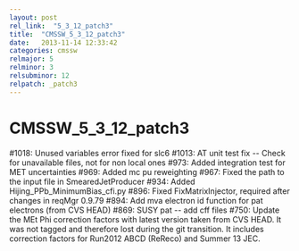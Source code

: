 ```yaml
---
layout: post
rel_link:  "5_3_12_patch3"
title:  "CMSSW_5_3_12_patch3"
date:   2013-11-14 12:33:42
categories: cmssw
relmajor: 5
relminor: 3
relsubminor: 12
relpatch: _patch3
---
```


# CMSSW_5_3_12_patch3
#1018: Unused variables error fixed for slc6
#1013: AT unit test fix -- Check for unavailable files, not for non local ones
#973:  Added integration test for MET uncertainties
#969:  Added mc pu reweighting
#967:  Fixed the path to the input file in SmearedJetProducer
#934:  Added Hijing_PPb_MinimumBias_cfi.py
#896:  Fixed FixMatrixInjector, required after changes in reqMgr 0.9.79
#894:  Add mva electron id function for pat electrons (from CVS HEAD)
#869:  SUSY pat -- add cff files
#750:  Update the MEt Phi correction factors with latest version taken from CVS HEAD.
            It was not tagged and therefore lost during the git transition.
            It includes correction factors for Run2012 ABCD (ReReco) and Summer 13 JEC.
